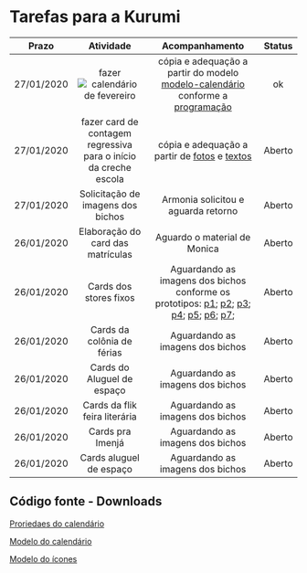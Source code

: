 # Tarefas para a Kurumi

| **Prazo** | **Atividade** | **Acompanhamento** | **Status** |
|:-:|:-:|:-:|:-:|
| 27/01/2020 | fazer ![calendário de fevereiro](images/calendario-fev.jpeg=100x100)  | cópia e adequação a partir do modelo [modelo-calendário](images/modelo-calendario.jpeg) conforme a [programação](CALENDÁRIO-INTERNO-2020.docx)  | ok  |
| 27/01/2020 | fazer card de contagem regressiva para o início da creche escola |  cópia e adequação a partir de [fotos]() e [textos]() | Aberto  |
| 27/01/2020 | Solicitação de imagens dos bichos  | Armonia solicitou e aguarda retorno | Aberto |
| 26/01/2020 | Elaboração do card das matrículas | Aguardo o material de Monica | Aberto |
| 26/01/2020 | Cards dos stores fixos  | Aguardando as imagens dos bichos conforme os prototipos: [p1](images/1-icones150x125.jpg); [p2](images/2-icones150x125.jpg); [p3](images/3-icones150x125.jpg); [p4](images/4-icones150x125.jpg); [p5](images/5-icones150x125.jpg); [p6](images/6-icones150x125.jpg); [p7](images/7-icones150x125.jpg); | Aberto |
| 26/01/2020 | Cards da colônia de férias  | Aguardando as imagens dos bichos | Aberto |
| 26/01/2020 | Cards do Aluguel de espaço  | Aguardando as imagens dos bichos | Aberto |
| 26/01/2020 | Cards da flik feira literária  | Aguardando as imagens dos bichos | Aberto |
| 26/01/2020 | Cards pra Imenjá  | Aguardando as imagens dos bichos | Aberto |
| 26/01/2020 | Cards aluguel de espaço  | Aguardando as imagens dos bichos | Aberto |

## Código fonte - Downloads

[Proriedaes do calendário](propriedades.md#propriedades-do-calendário)

[Modelo do calendário](images/modelo-calendario.xcf)

[Modelo do ícones](images/modelo-icones.xcf)